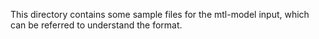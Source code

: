 This directory contains some sample files for the mtl-model input, which can be referred to understand the format.

